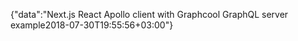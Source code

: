 {"data":"Next.js React Apollo client with Graphcool GraphQL server example2018-07-30T19:55:56+03:00"}
